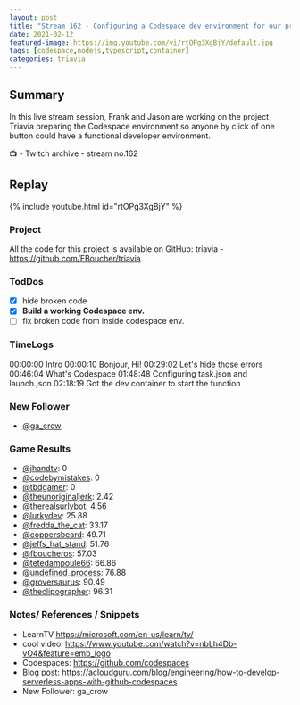 ```yaml
---
layout: post
title: "Stream 162 - Configuring a Codespace dev environment for our project Triavia"
date: 2021-02-12
featured-image: https://img.youtube.com/vi/rtOPg3XgBjY/default.jpg
tags: [codespace,nodejs,typescript,container]
categories: triavia
---
```


## Summary

In this live stream session, Frank and Jason are working on the project Triavia preparing the Codespace environment so anyone by click of one button could have a functional developer environment.

📺 - Twitch archive - stream no.162

## Replay

{% include youtube.html id="rtOPg3XgBjY" %}
<br/><!--more-->


### Project

All the code for this project is available on GitHub: triavia - https://github.com/FBoucher/triavia

### TodDos

- [X] hide broken code
- [X] **Build a working Codespace env.**
- [ ] fix broken code from inside codespace env.

### TimeLogs

00:00:00 Intro
00:00:10 Bonjour, Hi!
00:29:02 Let's hide those errors
00:46:04 What's Codespace
01:48:48 Configuring task.json and launch.json
02:18:19 Got the dev container to start the function


### New Follower

- [@ga_crow](https://www.twitch.tv/ga_crow)

### Game Results

- [@jhandtv](https://www.twitch.tv/jhandtv): 0
- [@codebymistakes](https://www.twitch.tv/codebymistakes): 0
- [@tbdgamer](https://www.twitch.tv/tbdgamer): 0
- [@theunoriginaljerk](https://www.twitch.tv/theunoriginaljerk): 2.42
- [@therealsurlybot](https://www.twitch.tv/therealsurlybot): 4.56
- [@lurkydev](https://www.twitch.tv/lurkydev): 25.88
- [@fredda_the_cat](https://www.twitch.tv/fredda_the_cat): 33.17
- [@coppersbeard](https://www.twitch.tv/coppersbeard): 49.71
- [@jeffs_hat_stand](https://www.twitch.tv/jeffs_hat_stand): 51.76
- [@fboucheros](https://www.twitch.tv/fboucheros): 57.03
- [@tetedampoule66](https://www.twitch.tv/tetedampoule66): 66.86
- [@undefined_process](https://www.twitch.tv/undefined_process): 76.88
- [@groversaurus](https://www.twitch.tv/groversaurus): 90.49
- [@theclipographer](https://www.twitch.tv/theclipographer): 96.31

### Notes/ References / Snippets

- LearnTV https://microsoft.com/en-us/learn/tv/
- cool video: https://www.youtube.com/watch?v=nbLh4Db-vO4&feature=emb_logo
- Codespaces: https://github.com/codespaces
- Blog post: https://acloudguru.com/blog/engineering/how-to-develop-serverless-apps-with-github-codespaces
- New Follower: ga_crow

